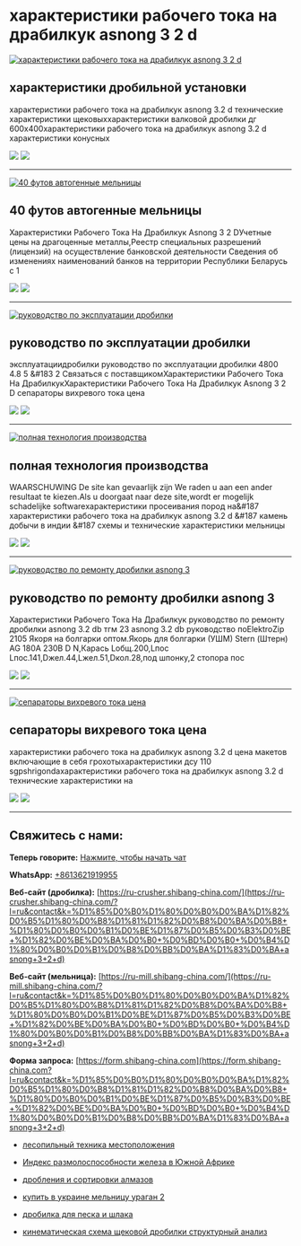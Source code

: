 # характеристики рабочего тока на драбилкук asnong 3 2 d

<a href="https://swt.shibang-china.com/?n=lxq&l=ru&img&k=%D1%85%D0%B0%D1%80%D0%B0%D0%BA%D1%82%D0%B5%D1%80%D0%B8%D1%81%D1%82%D0%B8%D0%BA%D0%B8+%D1%80%D0%B0%D0%B1%D0%BE%D1%87%D0%B5%D0%B3%D0%BE+%D1%82%D0%BE%D0%BA%D0%B0+%D0%BD%D0%B0+%D0%B4%D1%80%D0%B0%D0%B1%D0%B8%D0%BB%D0%BA%D1%83%D0%BA+asnong+3+2+d" target="_blank">![характеристики рабочего тока на драбилкук asnong 3 2 d](http://static.shibang-china.com/all-800x300/729.jpg)</a>

## характеристики дробильной установки
характеристики рабочего тока на драбилкук asnong 3.2 d технические характеристики щековыххарактеристики валковой дробилки дг 600х400характеристики рабочего тока на драбилкук asnong 3.2 d характеристики конусных


<a href="https://whatsapp.shibangsoft.com/WhatsApp.php" target="_blank" title="WhatsApp">![](http://static.shibang-china.com/icon/whatsapp.png)</a> <a href="https://swt.shibang-china.com/?n=lxq&l=ru&icon&k=%D1%85%D0%B0%D1%80%D0%B0%D0%BA%D1%82%D0%B5%D1%80%D0%B8%D1%81%D1%82%D0%B8%D0%BA%D0%B8+%D1%80%D0%B0%D0%B1%D0%BE%D1%87%D0%B5%D0%B3%D0%BE+%D1%82%D0%BE%D0%BA%D0%B0+%D0%BD%D0%B0+%D0%B4%D1%80%D0%B0%D0%B1%D0%B8%D0%BB%D0%BA%D1%83%D0%BA+asnong+3+2+d" target="_blank">![](http://static.shibang-china.com/icon/chat-ru.png)</a>

---

<a href="https://swt.shibang-china.com/?n=lxq&l=ru&img&k=%D1%85%D0%B0%D1%80%D0%B0%D0%BA%D1%82%D0%B5%D1%80%D0%B8%D1%81%D1%82%D0%B8%D0%BA%D0%B8+%D1%80%D0%B0%D0%B1%D0%BE%D1%87%D0%B5%D0%B3%D0%BE+%D1%82%D0%BE%D0%BA%D0%B0+%D0%BD%D0%B0+%D0%B4%D1%80%D0%B0%D0%B1%D0%B8%D0%BB%D0%BA%D1%83%D0%BA+asnong+3+2+d" target="_blank">![40 футов автогенные мельницы](http://static.shibang-china.com/all-800x300/115.jpg)</a>

## 40 футов автогенные мельницы
Характеристики Рабочего Тока На Драбилкук Asnong 3 2 DУчетные цены на драгоценные металлы,Реестр специальных разрешений (лицензий) на осуществление банковской деятельности Сведения об изменениях наименований банков на территории Республики Беларусь с 1


<a href="https://whatsapp.shibangsoft.com/WhatsApp.php" target="_blank" title="WhatsApp">![](http://static.shibang-china.com/icon/whatsapp.png)</a> <a href="https://swt.shibang-china.com/?n=lxq&l=ru&icon&k=%D1%85%D0%B0%D1%80%D0%B0%D0%BA%D1%82%D0%B5%D1%80%D0%B8%D1%81%D1%82%D0%B8%D0%BA%D0%B8+%D1%80%D0%B0%D0%B1%D0%BE%D1%87%D0%B5%D0%B3%D0%BE+%D1%82%D0%BE%D0%BA%D0%B0+%D0%BD%D0%B0+%D0%B4%D1%80%D0%B0%D0%B1%D0%B8%D0%BB%D0%BA%D1%83%D0%BA+asnong+3+2+d" target="_blank">![](http://static.shibang-china.com/icon/chat-ru.png)</a>

---

<a href="https://swt.shibang-china.com/?n=lxq&l=ru&img&k=%D1%85%D0%B0%D1%80%D0%B0%D0%BA%D1%82%D0%B5%D1%80%D0%B8%D1%81%D1%82%D0%B8%D0%BA%D0%B8+%D1%80%D0%B0%D0%B1%D0%BE%D1%87%D0%B5%D0%B3%D0%BE+%D1%82%D0%BE%D0%BA%D0%B0+%D0%BD%D0%B0+%D0%B4%D1%80%D0%B0%D0%B1%D0%B8%D0%BB%D0%BA%D1%83%D0%BA+asnong+3+2+d" target="_blank">![руководство по эксплуатации дробилки](http://static.shibang-china.com/all-800x300/278.jpg)</a>

## руководство по эксплуатации дробилки
эксплуатациидробилки руководство по эксплуатации дробилки 4800 4.8 5 &#183 2 Связаться с поставщикомХарактеристики Рабочего Тока На ДрабилкукХарактеристики Рабочего Тока На Драбилкук Asnong 3 2 D сепараторы вихревого тока цена


<a href="https://whatsapp.shibangsoft.com/WhatsApp.php" target="_blank" title="WhatsApp">![](http://static.shibang-china.com/icon/whatsapp.png)</a> <a href="https://swt.shibang-china.com/?n=lxq&l=ru&icon&k=%D1%85%D0%B0%D1%80%D0%B0%D0%BA%D1%82%D0%B5%D1%80%D0%B8%D1%81%D1%82%D0%B8%D0%BA%D0%B8+%D1%80%D0%B0%D0%B1%D0%BE%D1%87%D0%B5%D0%B3%D0%BE+%D1%82%D0%BE%D0%BA%D0%B0+%D0%BD%D0%B0+%D0%B4%D1%80%D0%B0%D0%B1%D0%B8%D0%BB%D0%BA%D1%83%D0%BA+asnong+3+2+d" target="_blank">![](http://static.shibang-china.com/icon/chat-ru.png)</a>

---

<a href="https://swt.shibang-china.com/?n=lxq&l=ru&img&k=%D1%85%D0%B0%D1%80%D0%B0%D0%BA%D1%82%D0%B5%D1%80%D0%B8%D1%81%D1%82%D0%B8%D0%BA%D0%B8+%D1%80%D0%B0%D0%B1%D0%BE%D1%87%D0%B5%D0%B3%D0%BE+%D1%82%D0%BE%D0%BA%D0%B0+%D0%BD%D0%B0+%D0%B4%D1%80%D0%B0%D0%B1%D0%B8%D0%BB%D0%BA%D1%83%D0%BA+asnong+3+2+d" target="_blank">![полная технология производства](http://static.shibang-china.com/all-800x300/114.jpg)</a>

## полная технология производства
WAARSCHUWING De site kan gevaarlijk zijn We raden u aan een ander resultaat te kiezen.Als u doorgaat naar deze site,wordt er mogelijk schadelijke softwareхарактеристики просеивания пород на&#187 характеристики рабочего тока на драбилкук asnong 3.2 d &#187 камень добычи в индии &#187 схемы и технические характеристики мельницы


<a href="https://whatsapp.shibangsoft.com/WhatsApp.php" target="_blank" title="WhatsApp">![](http://static.shibang-china.com/icon/whatsapp.png)</a> <a href="https://swt.shibang-china.com/?n=lxq&l=ru&icon&k=%D1%85%D0%B0%D1%80%D0%B0%D0%BA%D1%82%D0%B5%D1%80%D0%B8%D1%81%D1%82%D0%B8%D0%BA%D0%B8+%D1%80%D0%B0%D0%B1%D0%BE%D1%87%D0%B5%D0%B3%D0%BE+%D1%82%D0%BE%D0%BA%D0%B0+%D0%BD%D0%B0+%D0%B4%D1%80%D0%B0%D0%B1%D0%B8%D0%BB%D0%BA%D1%83%D0%BA+asnong+3+2+d" target="_blank">![](http://static.shibang-china.com/icon/chat-ru.png)</a>

---

<a href="https://swt.shibang-china.com/?n=lxq&l=ru&img&k=%D1%85%D0%B0%D1%80%D0%B0%D0%BA%D1%82%D0%B5%D1%80%D0%B8%D1%81%D1%82%D0%B8%D0%BA%D0%B8+%D1%80%D0%B0%D0%B1%D0%BE%D1%87%D0%B5%D0%B3%D0%BE+%D1%82%D0%BE%D0%BA%D0%B0+%D0%BD%D0%B0+%D0%B4%D1%80%D0%B0%D0%B1%D0%B8%D0%BB%D0%BA%D1%83%D0%BA+asnong+3+2+d" target="_blank">![руководство по ремонту дробилки asnong 3](http://static.shibang-china.com/all-800x300/1005.jpg)</a>

## руководство по ремонту дробилки asnong 3
Характеристики Рабочего Тока На Драбилкук руководство по ремонту дробилки asnong 3.2 db тгм 23 asnong 3.2 db руководство поElektroZip 2105 Якоря на болгарки оптом.Якорь для болгарки (УШМ) Stern (Штерн) AG 180A 230B D N,Карась Lобщ.200,Lпос Lпос.141,Dжел.44,Lжел.51,Dкол.28,под шпонку,2 стопора пос


<a href="https://whatsapp.shibangsoft.com/WhatsApp.php" target="_blank" title="WhatsApp">![](http://static.shibang-china.com/icon/whatsapp.png)</a> <a href="https://swt.shibang-china.com/?n=lxq&l=ru&icon&k=%D1%85%D0%B0%D1%80%D0%B0%D0%BA%D1%82%D0%B5%D1%80%D0%B8%D1%81%D1%82%D0%B8%D0%BA%D0%B8+%D1%80%D0%B0%D0%B1%D0%BE%D1%87%D0%B5%D0%B3%D0%BE+%D1%82%D0%BE%D0%BA%D0%B0+%D0%BD%D0%B0+%D0%B4%D1%80%D0%B0%D0%B1%D0%B8%D0%BB%D0%BA%D1%83%D0%BA+asnong+3+2+d" target="_blank">![](http://static.shibang-china.com/icon/chat-ru.png)</a>

---

<a href="https://swt.shibang-china.com/?n=lxq&l=ru&img&k=%D1%85%D0%B0%D1%80%D0%B0%D0%BA%D1%82%D0%B5%D1%80%D0%B8%D1%81%D1%82%D0%B8%D0%BA%D0%B8+%D1%80%D0%B0%D0%B1%D0%BE%D1%87%D0%B5%D0%B3%D0%BE+%D1%82%D0%BE%D0%BA%D0%B0+%D0%BD%D0%B0+%D0%B4%D1%80%D0%B0%D0%B1%D0%B8%D0%BB%D0%BA%D1%83%D0%BA+asnong+3+2+d" target="_blank">![сепараторы вихревого тока цена](http://static.shibang-china.com/all-800x300/947.jpg)</a>

## сепараторы вихревого тока цена
характеристики рабочего тока на драбилкук asnong 3.2 d цена макетов включающие в себя грохотыхарактеристики дсу 110 sgpshrigondaхарактеристики рабочего тока на драбилкук asnong 3.2 d технические характеристики на


<a href="https://whatsapp.shibangsoft.com/WhatsApp.php" target="_blank" title="WhatsApp">![](http://static.shibang-china.com/icon/whatsapp.png)</a> <a href="https://swt.shibang-china.com/?l=ru&icon&k=%D1%85%D0%B0%D1%80%D0%B0%D0%BA%D1%82%D0%B5%D1%80%D0%B8%D1%81%D1%82%D0%B8%D0%BA%D0%B8+%D1%80%D0%B0%D0%B1%D0%BE%D1%87%D0%B5%D0%B3%D0%BE+%D1%82%D0%BE%D0%BA%D0%B0+%D0%BD%D0%B0+%D0%B4%D1%80%D0%B0%D0%B1%D0%B8%D0%BB%D0%BA%D1%83%D0%BA+asnong+3+2+d" target="_blank">![](http://static.shibang-china.com/icon/chat-ru.png)</a>

---
## Свяжитесь с нами:

**Теперь говорите:** [Нажмите, чтобы начать чат](https://swt.shibang-china.com?l=ru&contact&k=%D1%85%D0%B0%D1%80%D0%B0%D0%BA%D1%82%D0%B5%D1%80%D0%B8%D1%81%D1%82%D0%B8%D0%BA%D0%B8+%D1%80%D0%B0%D0%B1%D0%BE%D1%87%D0%B5%D0%B3%D0%BE+%D1%82%D0%BE%D0%BA%D0%B0+%D0%BD%D0%B0+%D0%B4%D1%80%D0%B0%D0%B1%D0%B8%D0%BB%D0%BA%D1%83%D0%BA+asnong+3+2+d)

**WhatsApp:**  [+8613621919955](https://whatsapp.shibangsoft.com/WhatsApp.php)

**Веб-сайт (дробилка):** [https://ru-crusher.shibang-china.com/](https://ru-crusher.shibang-china.com/?l=ru&contact&k=%D1%85%D0%B0%D1%80%D0%B0%D0%BA%D1%82%D0%B5%D1%80%D0%B8%D1%81%D1%82%D0%B8%D0%BA%D0%B8+%D1%80%D0%B0%D0%B1%D0%BE%D1%87%D0%B5%D0%B3%D0%BE+%D1%82%D0%BE%D0%BA%D0%B0+%D0%BD%D0%B0+%D0%B4%D1%80%D0%B0%D0%B1%D0%B8%D0%BB%D0%BA%D1%83%D0%BA+asnong+3+2+d)

**Веб-сайт (мельница):** [https://ru-mill.shibang-china.com/](https://ru-mill.shibang-china.com/?l=ru&contact&k=%D1%85%D0%B0%D1%80%D0%B0%D0%BA%D1%82%D0%B5%D1%80%D0%B8%D1%81%D1%82%D0%B8%D0%BA%D0%B8+%D1%80%D0%B0%D0%B1%D0%BE%D1%87%D0%B5%D0%B3%D0%BE+%D1%82%D0%BE%D0%BA%D0%B0+%D0%BD%D0%B0+%D0%B4%D1%80%D0%B0%D0%B1%D0%B8%D0%BB%D0%BA%D1%83%D0%BA+asnong+3+2+d)

**Форма запроса:** [https://form.shibang-china.com](https://form.shibang-china.com?l=ru&contact&k=%D1%85%D0%B0%D1%80%D0%B0%D0%BA%D1%82%D0%B5%D1%80%D0%B8%D1%81%D1%82%D0%B8%D0%BA%D0%B8+%D1%80%D0%B0%D0%B1%D0%BE%D1%87%D0%B5%D0%B3%D0%BE+%D1%82%D0%BE%D0%BA%D0%B0+%D0%BD%D0%B0+%D0%B4%D1%80%D0%B0%D0%B1%D0%B8%D0%BB%D0%BA%D1%83%D0%BA+asnong+3+2+d)

* [лесопильный техника местоположения](../58/%D0%BB%D0%B5%D1%81%D0%BE%D0%BF%D0%B8%D0%BB%D1%8C%D0%BD%D1%8B%D0%B9%20%D1%82%D0%B5%D1%85%D0%BD%D0%B8%D0%BA%D0%B0%20%D0%BC%D0%B5%D1%81%D1%82%D0%BE%D0%BF%D0%BE%D0%BB%D0%BE%D0%B6%D0%B5%D0%BD%D0%B8%D1%8F.md)

* [Индекс размолоспособности железа в Южной Африке](../53/%D0%98%D0%BD%D0%B4%D0%B5%D0%BA%D1%81%20%D1%80%D0%B0%D0%B7%D0%BC%D0%BE%D0%BB%D0%BE%D1%81%D0%BF%D0%BE%D1%81%D0%BE%D0%B1%D0%BD%D0%BE%D1%81%D1%82%D0%B8%20%D0%B6%D0%B5%D0%BB%D0%B5%D0%B7%D0%B0%20%D0%B2%20%D0%AE%D0%B6%D0%BD%D0%BE%D0%B9%20%D0%90%D1%84%D1%80%D0%B8%D0%BA%D0%B5.md)

* [дробления и сортировки алмазов](../59/%D0%B4%D1%80%D0%BE%D0%B1%D0%BB%D0%B5%D0%BD%D0%B8%D1%8F%20%D0%B8%20%D1%81%D0%BE%D1%80%D1%82%D0%B8%D1%80%D0%BE%D0%B2%D0%BA%D0%B8%20%D0%B0%D0%BB%D0%BC%D0%B0%D0%B7%D0%BE%D0%B2.md)

* [купить в украине мельницу ураган 2](../58/%D0%BA%D1%83%D0%BF%D0%B8%D1%82%D1%8C%20%D0%B2%20%D1%83%D0%BA%D1%80%D0%B0%D0%B8%D0%BD%D0%B5%20%D0%BC%D0%B5%D0%BB%D1%8C%D0%BD%D0%B8%D1%86%D1%83%20%D1%83%D1%80%D0%B0%D0%B3%D0%B0%D0%BD%202.md)

* [дробилка для песка и шлака](../56/%D0%B4%D1%80%D0%BE%D0%B1%D0%B8%D0%BB%D0%BA%D0%B0%20%D0%B4%D0%BB%D1%8F%20%D0%BF%D0%B5%D1%81%D0%BA%D0%B0%20%D0%B8%20%D1%88%D0%BB%D0%B0%D0%BA%D0%B0.md)

* [кинематическая схема щековой дробилки структурный анализ](../54/%D0%BA%D0%B8%D0%BD%D0%B5%D0%BC%D0%B0%D1%82%D0%B8%D1%87%D0%B5%D1%81%D0%BA%D0%B0%D1%8F%20%D1%81%D1%85%D0%B5%D0%BC%D0%B0%20%D1%89%D0%B5%D0%BA%D0%BE%D0%B2%D0%BE%D0%B9%20%D0%B4%D1%80%D0%BE%D0%B1%D0%B8%D0%BB%D0%BA%D0%B8%20%D1%81%D1%82%D1%80%D1%83%D0%BA%D1%82%D1%83%D1%80%D0%BD%D1%8B%D0%B9%20%D0%B0%D0%BD%D0%B0%D0%BB%D0%B8%D0%B7.md)